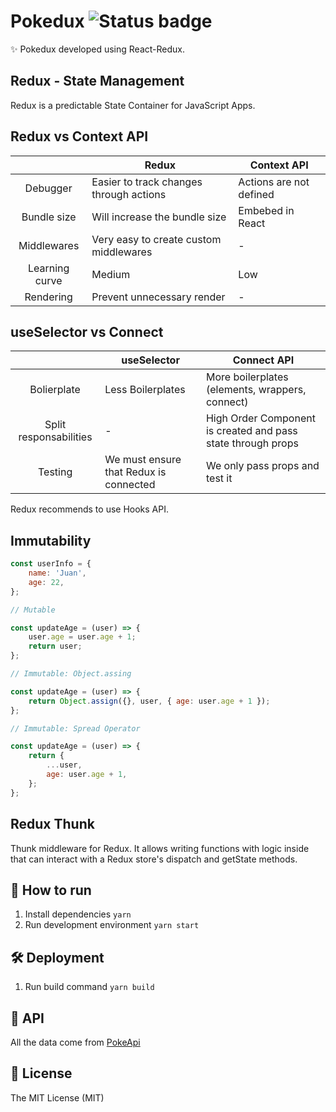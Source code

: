 # Pokedux ![Status badge](https://img.shields.io/badge/status-in%20progress-yellow)

✨ Pokedux developed using React-Redux.

## Redux - State Management

Redux is a predictable State Container for JavaScript Apps.

## Redux vs Context API

|                | Redux                                   | Context API             |
| :------------: | --------------------------------------- | ----------------------- |
|    Debugger    | Easier to track changes through actions | Actions are not defined |
|  Bundle size   | Will increase the bundle size           | Embebed in React        |
|  Middlewares   | Very easy to create custom middlewares  | -                       |
| Learning curve | Medium                                  | Low                     |
|   Rendering    | Prevent unnecessary render              | -                       |

## useSelector vs Connect

|                        | useSelector                            | Connect API                                                  |
| :--------------------: | -------------------------------------- | ------------------------------------------------------------ |
|      Bolierplate       | Less Boilerplates                      | More boilerplates (elements, wrappers, connect)              |
| Split responsabilities | -                                      | High Order Component is created and pass state through props |
|        Testing         | We must ensure that Redux is connected | We only pass props and test it                               |

Redux recommends to use Hooks API.

## Immutability

```js
const userInfo = {
	name: 'Juan',
	age: 22,
};

// Mutable

const updateAge = (user) => {
	user.age = user.age + 1;
	return user;
};

// Immutable: Object.assing

const updateAge = (user) => {
	return Object.assign({}, user, { age: user.age + 1 });
};

// Immutable: Spread Operator

const updateAge = (user) => {
	return {
		...user,
		age: user.age + 1,
	};
};
```

## Redux Thunk

Thunk middleware for Redux. It allows writing functions with logic inside that can interact with a Redux store's dispatch and getState methods.

## 🚀 How to run

1. Install dependencies
   `yarn`
2. Run development environment
   `yarn start`

## 🛠 Deployment

1. Run build command
   `yarn build`

## 🦀 API

All the data come from [PokeApi](https://pokeapi.co/)

## 🧾 License

The MIT License (MIT)
